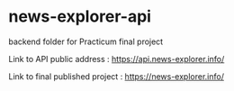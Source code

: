 # news-explorer-api
backend folder for Practicum final project

Link to API public address :
https://api.news-explorer.info/

Link to final published project : 
https://news-explorer.info/
